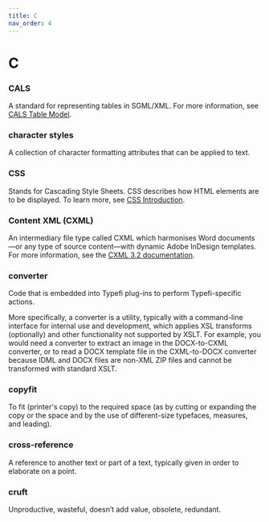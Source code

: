 ```yaml
---
title: C
nav_order: 4
---
```


# C

### CALS
A standard for representing tables in SGML/XML. For more information, see [CALS Table Model](https://en.wikipedia.org/wiki/CALS_Table_Model).

### character styles
A collection of character formatting attributes that can be applied to text.

### CSS
Stands for Cascading Style Sheets. CSS describes how HTML elements are to be displayed. To learn more, see [CSS Introduction](https://www.w3schools.com/Css/css_intro.asp).

### Content XML (CXML)
An intermediary file type called CXML which harmonises Word documents—or any type of source content—with dynamic Adobe InDesign templates. For more information, see the [CXML 3.2 documentation](https://help.typefi.com/hc/en-us/articles/360001485775).

### converter
Code that is embedded into Typefi plug-ins to perform Typefi-specific actions. 

More specifically, a converter is a utility, typically with a command-line interface for internal use and development, which applies XSL transforms (optionally) and other functionality not supported by XSLT. For example, you would need a converter to extract an image in the DOCX-to-CXML converter, or to read a DOCX template file in the CXML-to-DOCX converter because IDML and DOCX files are non-XML ZIP files and cannot be transformed with standard XSLT.

### copyfit
To fit (printer's copy) to the required space (as by cutting or expanding the copy or the space and by the use of different-size typefaces, measures, and leading).

### cross-reference
A reference to another text or part of a text, typically given in order to elaborate on a point.

### cruft
Unproductive, wasteful, doesn’t add value, obsolete, redundant.
